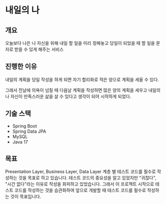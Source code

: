 # 내일의 나

## 개요
오늘보다 나은 나 자신을 위해 내일 할 일을 미리 정해놓고 당일이 되었을 때 할 일을 문자로 받을 수 있게 해주는 서비스

## 진행한 이유
내일의 계획을 당일 작성을 하게 되면 자기 합리화로 적은 양으로 계획을 세울 수 있다.

그래서 전날에 의욕이 넘칠 때 다음날 계획을 작성하면 많은 양의 계획을 세우고 내일의 나 자신이 만족스러운 삶을 살 수 있다고 생각이 되어 시작하게 되었다.

## 기술 스택
- Spring Boot
- Spring Data JPA
- MySQL
- Java 17

## 목표
Presentation Layer, Business Layer, Data Layer 계층 별 테스트 코드를 필수로 작성하는 것을 목표로 하고 있습니다.
테스트 코드의 중요성을 알고 있었지만 "귀찮다", "시간 없다"라는 이유로 작성을 회피하고 있었습니다.
그래서 이 프로젝트 시작으로 테스트 코드를 작성하는 것을 습관화하여 앞으로 개발할 때 테스트 코드를 필수로 작성하는 것이 목표입니다. 